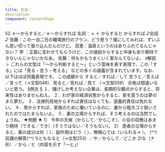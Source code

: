 ```yaml
---
title: 文法：
description
component: ContentPage
---
```



52.＊～からすると／＊～からすれば
名詞： × ＋ からすると からすれば
♪会話 ♪
佐藤：この一泊二日の職場旅行のプラン、どう思う？僕にしてみれば、ずいぶん思い切って張り込んだんだけど。 百恵：温泉というのはありふれてるんじゃない？
李 ：正直に言わせてもらうけど、この値段からすると中身も余り期待できないんじゃないかなあ。 佐藤：何もかもうまくいく案なんてないよ。
♯解説 ♭
これらの文型は「～から判断すると～」という意味を表す表現で、この「する」には「見る・言う・考える」 などの多くの語義が含まれています。なお、以下はほぼ同義表現です。
この成績から すると／すれば／して
言うと／言えば／言って（→文型049）
見ると／見れば／見て （→文型059）
合格は間違いないと思う。
§例文 §
１．儲けしか考えない企業は、長期的な観点からすると、将来性はありませんねえ。
２．わが家の経済状態からすると、家を買うのは夢のまた夢だ。
３．法律的見地からすれば責任はなくても、道義的責任は免れない。
４．男からすれば、家族のために働いているのに、妻から粗大ゴミ扱いされたのではたまらないよ。
５．妻の立場からすれば、そう考えるのは当然でしょうね。
★例題 ★
1） 今年の天候（からして／からこそ）、小豆の収穫はあまり期待（できる／でき）（そうではない／そうもない）。
2） 患者の立場からすると、薬の成分は何（ ）、副作用はどう（ ）、無関心では（いられる→ ）。
(^^)前課の解答(^^)
1)ともなると（→文型253）／や／からして／どこか
2)な（ナ形）／から／と（内容を示す「～と」）
